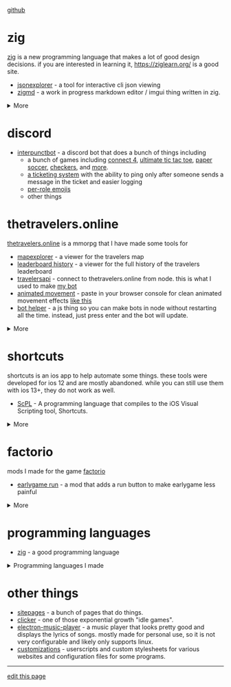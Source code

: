 [github](https://github.com/pfgithub)

# zig

[zig](https://ziglang.org) is a new programming language that makes a lot of good design decisions. if
you are interested in learning it, https://ziglearn.org/ is a good site.

- [jsonexplorer](https://github.com/pfgithub/jsonexplorer) - a tool for interactive cli json viewing
- [zigmd](https://github.com/pfgithub/zigmd) - a work in progress markdown editor / imgui thing
  written in zig.
<details>
<summary>More</summary>
<ul>
<li><a href="https://github.com/pfgithub/clipnotify">clipnotify</a> - a clone of
<a href="https://github.com/cdown/clipnotify">cdown/clipnotify</a> rewritten in zig that allows selecting which
clipboard you want to notify on (<code>primary</code> or <code>clipboard</code>). useful to display a notification when
the clipboard changes.</li>
<li><a href="https://github.com/pfgithub/zigfmt">zigfmt</a> - a wip alternative std.fmt implementation that
is hopefully better and easier to use.</li>
<li><a href="https://github.com/pfgithub/pixelcode">pixelcode</a> - a demo of a text editor that looks kind
of neat. not usable or maintained.</li>
<li><a href="https://github.com/pfgithub/qmtime">tenhourtime</a> - an xfce panel plugin for displaying time
differently.</li>
</ul>
</details>

# discord

- [interpunctbot](https://interpunct.info/) - a discord bot that does a bunch of things including
  - a bunch of games including [connect 4](https://interpunct.info/help/fun/connect4), [ultimate tic tac toe](https://interpunct.info/help/fun/ultimatetictactoe), [paper soccer](https://interpunct.info/help/fun/papersoccer), [checkers](https://interpunct.info/help/fun/checkers), and [more](https://interpunct.info/help/fun).
  - [a ticketing system](https://interpunct.info/help/ticket) with the ability to ping only after someone sends a message in the ticket and easier logging
  - [per-role emojis](https://interpunct.info/help/fun/emoji)
  - other things
  
# thetravelers.online

[thetravelers.online](https://thetravelers.online) is a mmorpg that I have made some tools for

- [mapexplorer](https://pfg.pw/mapexplorer/) - a viewer for the travelers map
- [leaderboard history](https://pfg.pw/travelersleaderboard/player) - a viewer for the full history of the travelers leaderboard
- [travelersapi](https://github.com/pfgithub/travelersapi) - connect to thetravelers.online from node. this is what I used to make [my bot](https://github.com/pfgithub/thetravelers-bot)
- [animated movement](https://github.com/pfgithub/customizations/blob/master/userscripts/thetravelers.online/animatemovement.user.js) - paste in your browser console for clean animated movement effects [like this](https://media.discordapp.net/attachments/638392611173826567/745821609419472987/Peek_2020-08-19_18-48.gif)
- [bot helper](https://github.com/pfgithub/travelers-bot-helper/tree/master) - a js thing so you can make bots in node without restarting all the time. instead, just press enter and the bot will update.
<details>
<summary>More</summary>
<ul>
<li><a href="https://pfg.pw/travelersevents/travel-travel.html">events</a> - explore the events I have visited. the <a href="https://thetravelers.miraheze.org/wiki/Locations">wiki</a> is probably more useful than this</li>
<li><a href="https://github.com/pfgithub/travelers-wikigen">wikigen</a> - generate initial item descriptions for the <a href="https://thetravelers.miraheze.org/wiki/Locations">wiki</a></li>
</ul>
</details>
  
# shortcuts

shortcuts is an ios app to help automate some things.
these tools were developed for ios 12 and are mostly abandoned. while you can still use them with ios 13+,
they do not work as well.

- [ScPL](https://scpl.dev) - A programming language that compiles to the iOS Visual
  Scripting tool, Shortcuts.
<details>
<summary>More</summary>
<ul>
<li><a href="https://github.com/pfgithub/scpl-actions">ScPL Actions</a> - a work in progress previewer
and editor for iOS 13 shortcuts.</li>
</ul>
</details>
  
# factorio

mods I made for the game [factorio](https://factorio.com/)

- [earlygame run](https://mods.factorio.com/mod/earlygame-run) - a mod that adds
  a run button to make earlygame less painful

<details>
<summary>More</summary>
<ul>
<li><a href="https://mods.factorio.com/mod/one-health">one-health</a> - a mod made by request
that makes all entities start at one hp so you have to repair them. I have never
actually used this mod in a playthrough and don&#39;t plan to, it sounds terrible.</li>
<li><a href="https://mods.factorio.com/mod/liquid-science">liquid science</a> - turns science
into a liquid. it&#39;s pretty bad, I have never used this in a real playthrough</li>
<li>(planned) a mod that allows you to deposit science packs and then research any
science immediately so you don&#39;t have to constantly be deciding what to research
next and can actually use the new items you get from research.
either.</li>
</ul>
</details>

# programming languages

- [zig](https://github.com/ziglang/zig) - a good programming language

<details>
<summary>Programming languages I made</summary>
<ul>
<li>(abandoned) <a href="https://scpl.dev/">ScPL</a> - mentioned above on this page</li>
<li>(abandoned) <a href="https://github.com/pfgithub/masc">masc</a> - a programming language that compiles
to human readable mips assembly.</li>
<li>(abandoned) <a href="https://pfg.pw/progsim/progsim">progsim</a> - an assembly-like programming language
intended for beginners.</li>
<li>(very wip) <a href="https://github.com/pfgithub/uilang">uilang and resyn</a> - too wip to have anything to say about
it that isn&#39;t vaporware</li>
</ul>
</details>

# other things

- [sitepages](sitepages) - a bunch of pages that do things.
- [clicker](https://clicker.pfg.pw) - one of those exponential growth "idle games".
- [electron-music-player](https://github.com/pfgithub/electron-music-player) - a music
  player that looks pretty good and displays the lyrics of songs. mostly made for personal
  use, so it is not very configurable and likely only supports linux.
- [customizations](https://github.com/pfgithub/customizations) - userscripts and custom
  stylesheets for various websites and configuration files for some programs.

---

[edit this page](https://github.com/pfgithub/pfgithub.github.com/edit/master/README.md)
